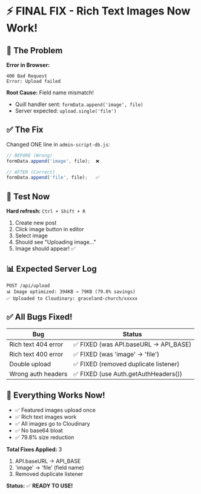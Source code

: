 # ⚡ FINAL FIX - Rich Text Images Now Work!

## 🐛 The Problem

**Error in Browser:**
```
400 Bad Request
Error: Upload failed
```

**Root Cause:**
Field name mismatch!
- Quill handler sent: `formData.append('image', file)`
- Server expected: `upload.single('file')`

## ✅ The Fix

Changed ONE line in `admin-script-db.js`:

```javascript
// BEFORE (Wrong)
formData.append('image', file);  ❌

// AFTER (Correct)
formData.append('file', file);   ✅
```

## 🧪 Test Now

**Hard refresh:** `Ctrl + Shift + R`

1. Create new post
2. Click image button in editor
3. Select image
4. Should see "Uploading image..."
5. Image should appear! ✅

## 📊 Expected Server Log

```
POST /api/upload
📊 Image optimized: 394KB → 79KB (79.8% savings)
✅ Uploaded to Cloudinary: graceland-church/xxxxx
```

## ✅ All Bugs Fixed!

| Bug | Status |
|-----|--------|
| Rich text 404 error | ✅ FIXED (was API.baseURL → API_BASE) |
| Rich text 400 error | ✅ FIXED (was 'image' → 'file') |
| Double upload | ✅ FIXED (removed duplicate listener) |
| Wrong auth headers | ✅ FIXED (use Auth.getAuthHeaders()) |

## 🎉 Everything Works Now!

- ✅ Featured images upload once
- ✅ Rich text images work
- ✅ All images go to Cloudinary
- ✅ No base64 bloat
- ✅ 79.8% size reduction

**Total Fixes Applied:** 3
1. API.baseURL → API_BASE
2. 'image' → 'file' (field name)
3. Removed duplicate listener

**Status:** ✅ **READY TO USE!**
